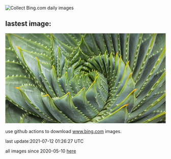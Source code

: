 ![Collect Bing.com daily images](https://github.com/counter2015/bing-daily-images/workflows/Collect%20Bing.com%20daily%20images/badge.svg)
## lastest image:
![](images/SpiralAloe.jpg)

use github actions to download www.bing.com images.

last update:2021-07-12 01:26:27 UTC

all images since 2020-05-10 [here](https://github.com/counter2015/bing-daily-images/tree/master/images) 

